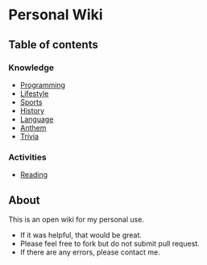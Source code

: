 # Personal Wiki

## Table of contents

### Knowledge

- [Programming](/programming/index.md)
- [Lifestyle](/lifestyle/index.md)
- [Sports](/sports/index.md)
- [History](/history/index.md)
- [Language](/language/index.md)
- [Anthem](/anthem/index.md)
- [Trivia](/trivia/index.md)

### Activities

- [Reading](/reading/index.md)

## About

This is an open wiki for my personal use.

- If it was helpful, that would be great.
- Please feel free to fork but do not submit pull request.
- If there are any errors, please contact me.
